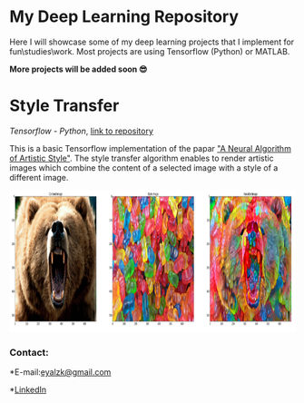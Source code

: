 # My Deep Learning Repository


Here I will showcase some of my deep learning projects that I implement for fun\studies\work.
Most projects are using Tensorflow (Python) or MATLAB.

**More projects will be added soon :sunglasses:**


# Style Transfer

*Tensorflow - Python*,  [link to repository](https://github.com/eyalzk/style_transfer)


This is a basic Tensorflow implementation of the papar ["A Neural Algorithm of Artistic Style"](https://arxiv.org/abs/1508.06576).
The style transfer algorithm enables to render artistic images which combine the content of a selected image with a style of a different image.

<img src="images/style_tf.png" height="250"> 


### Contact:

*E-mail:eyalzk@gmail.com

*[LinkedIn](https://il.linkedin.com/in/eyal-zakkay-323142aa )

